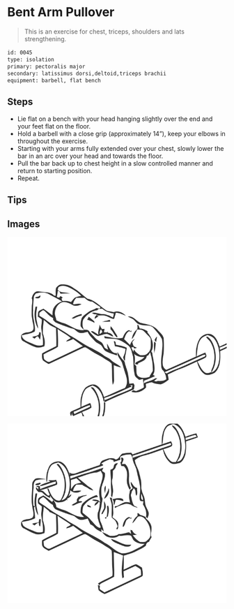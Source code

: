 # Bent Arm Pullover
> This is an exercise for chest, triceps, shoulders and lats strengthening.

``` 
id: 0045 
type: isolation 
primary: pectoralis major 
secondary: latissimus dorsi,deltoid,triceps brachii 
equipment: barbell, flat bench 
``` 

## Steps

 - Lie flat on a bench with your head hanging slightly over the end and your feet flat on the floor.
 - Hold a barbell with a close grip (approximately 14”), keep your elbows in throughout the exercise.
 - Starting with your arms fully extended over your chest, slowly lower the bar in an arc over your head and towards the floor.
 - Pull the bar back up to chest height in a slow controlled manner and return to starting position.
 - Repeat.

## Tips


## Images

![](./../svg/0045-relaxation.svg)

![](./../svg/0045-tension.svg)
